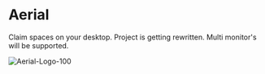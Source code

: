 # Aerial
Claim spaces on your desktop. Project is getting rewritten. Multi monitor's will be supported.

![Aerial-Logo-100](https://user-images.githubusercontent.com/50437199/82753730-34053d00-9dc8-11ea-8c2c-0518fc5b45b9.png)

